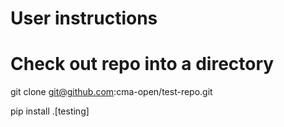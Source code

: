 # User instructions

# Check out repo into a directory

git clone git@github.com:cma-open/test-repo.git

pip install .[testing]




